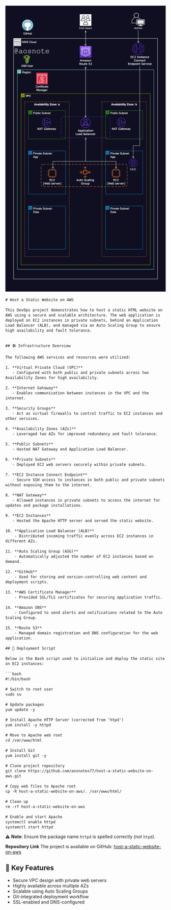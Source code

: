 ![Alt text](/Host_a_Static_Website_on_AWS.png)
````
# Host a Static Website on AWS

This DevOps project demonstrates how to host a static HTML website on AWS using a secure and scalable architecture. The web application is deployed on EC2 instances in private subnets, behind an Application Load Balancer (ALB), and managed via an Auto Scaling Group to ensure high availability and fault tolerance.


## 🛠️ Infrastructure Overview

The following AWS services and resources were utilized:

1. **Virtual Private Cloud (VPC)**  
   - Configured with both public and private subnets across two Availability Zones for high availability.

2. **Internet Gateway**  
   - Enables communication between instances in the VPC and the internet.

3. **Security Groups**  
   - Act as virtual firewalls to control traffic to EC2 instances and other services.

4. **Availability Zones (AZs)**  
   - Leveraged two AZs for improved redundancy and fault tolerance.

5. **Public Subnets**  
   - Hosted NAT Gateway and Application Load Balancer.

6. **Private Subnets**  
   - Deployed EC2 web servers securely within private subnets.

7. **EC2 Instance Connect Endpoint**  
   - Secure SSH access to instances in both public and private subnets without exposing them to the internet.

8. **NAT Gateway**  
   - Allowed instances in private subnets to access the internet for updates and package installations.

9. **EC2 Instances**  
   - Hosted the Apache HTTP server and served the static website.

10. **Application Load Balancer (ALB)**  
    - Distributed incoming traffic evenly across EC2 instances in different AZs.

11. **Auto Scaling Group (ASG)**  
    - Automatically adjusted the number of EC2 instances based on demand.

12. **GitHub**  
    - Used for storing and version-controlling web content and deployment scripts.

13. **AWS Certificate Manager**  
    - Provided SSL/TLS certificates for securing application traffic.

14. **Amazon SNS**  
    - Configured to send alerts and notifications related to the Auto Scaling Group.

15. **Route 53**  
    - Managed domain registration and DNS configuration for the web application.

## 🚀 Deployment Script

Below is the Bash script used to initialize and deploy the static site on EC2 instances:

```bash
#!/bin/bash

# Switch to root user
sudo su

# Update packages
yum update -y

# Install Apache HTTP Server (corrected from 'htpd')
yum install -y httpd

# Move to Apache web root
cd /var/www/html

# Install Git
yum install git -y

# Clone project repository
git clone https://github.com/aosnotes77/host-a-static-website-on-aws.git

# Copy web files to Apache root
cp -R host-a-static-website-on-aws/. /var/www/html/

# Clean up
rm -rf host-a-static-website-on-aws

# Enable and start Apache
systemctl enable httpd
systemctl start httpd
````

⚠️ **Note**: Ensure the package name `httpd` is spelled correctly (not `htpd`).

**Repository Link**
The project is available on GitHub: [host-a-static-website-on-aws](https://github.com/Big-Vibex/host-a-static-website-on-aws
)
## 🧩 Key Features

* Secure VPC design with private web servers
* Highly available across multiple AZs
* Scalable using Auto Scaling Groups
* Git-integrated deployment workflow
* SSL-enabled and DNS-configured
